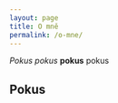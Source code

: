```yaml
---
layout: page
title: O mně
permalink: /o-mne/
---
```


*Pokus* _pokus_ **pokus** pokus

## Pokus
